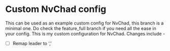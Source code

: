 # Custom NvChad config

This can be used as an example custom config for NvChad, this branch is a minimal one. Do check the feature_full branch if you need all the ease in your config.
This is my custom configuration for NvChad.  Changes include - 

* [ ] Remap leader to ','
